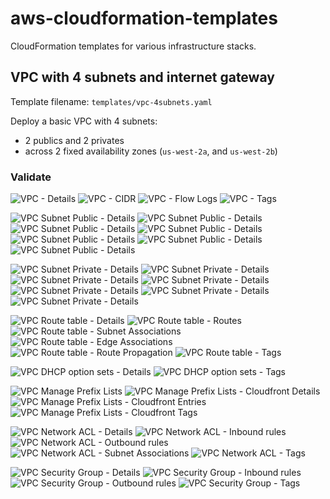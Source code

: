 # aws-cloudformation-templates

CloudFormation templates for various infrastructure stacks.

## VPC with 4 subnets and internet gateway

Template filename: `templates/vpc-4subnets.yaml`

Deploy a basic VPC with 4 subnets:
- 2 publics and 2 privates
- across 2 fixed availability zones (`us-west-2a`, and `us-west-2b`)

### Validate

![VPC - Details](/images/vpc-4subnets-vpc-details.jpg)
![VPC - CIDR](/images/vpc-4subnets-vpc-cidr.jpg)
![VPC - Flow Logs](/images/vpc-4subnets-vpc-flowlogs.jpg)
![VPC - Tags](/images/vpc-4subnets-vpc-tags.jpg)

![VPC Subnet Public - Details](/images/vpc-4subnets-subnet-public-details.jpg)
![VPC Subnet Public - Details](/images/vpc-4subnets-subnet-public-flowlogs.jpg)
![VPC Subnet Public - Details](/images/vpc-4subnets-subnet-public-routetable.jpg)
![VPC Subnet Public - Details](/images/vpc-4subnets-subnet-public-networkacl.jpg)
![VPC Subnet Public - Details](/images/vpc-4subnets-subnet-public-cidrreservation.jpg)
![VPC Subnet Public - Details](/images/vpc-4subnets-subnet-public-sharing.jpg)
![VPC Subnet Public - Details](/images/vpc-4subnets-subnet-public-tags.jpg)

![VPC Subnet Private - Details](/images/vpc-4subnets-subnet-private-details.jpg)
![VPC Subnet Private - Details](/images/vpc-4subnets-subnet-private-flowlogs.jpg)
![VPC Subnet Private - Details](/images/vpc-4subnets-subnet-private-routetable.jpg)
![VPC Subnet Private - Details](/images/vpc-4subnets-subnet-private-networkacl.jpg)
![VPC Subnet Private - Details](/images/vpc-4subnets-subnet-private-cidrreservation.jpg)
![VPC Subnet Private - Details](/images/vpc-4subnets-subnet-private-sharing.jpg)
![VPC Subnet Private - Details](/images/vpc-4subnets-subnet-private-tags.jpg)

![VPC Route table - Details](/images/vpc-4subnets-routetable-details.jpg)
![VPC Route table - Routes](/images/vpc-4subnets-routetable-routes.jpg)
![VPC Route table - Subnet Associations](/images/vpc-4subnets-routetable-subnetassociations.jpg)
![VPC Route table - Edge Associations](/images/vpc-4subnets-routetable-edgeassociations.jpg)
![VPC Route table - Route Propagation](/images/vpc-4subnets-routetable-routepropagation.jpg)
![VPC Route table - Tags](/images/vpc-4subnets-routetable-tags.jpg)

![VPC DHCP option sets - Details](/images/vpc-4subnets-dhcpoptionsets-details.jpg)
![VPC DHCP option sets - Tags](/images/vpc-4subnets-dhcpoptionsets-tags.jpg)

![VPC Manage Prefix Lists](/images/vpc-4subnets-manageprefix-list.jpg)
![VPC Manage Prefix Lists - Cloudfront Details](/images/vpc-4subnets-manageprefix-cloudfront-details.jpg)
![VPC Manage Prefix Lists - Cloudfront Entries](/images/vpc-4subnets-manageprefix-cloudfront-entries.jpg)
![VPC Manage Prefix Lists - Cloudfront Tags](/images/vpc-4subnets-manageprefix-cloudfront-tags.jpg)

![VPC Network ACL - Details](/images/vpc-4subnets-networkacl-details.jpg)
![VPC Network ACL - Inbound rules](/images/vpc-4subnets-networkacl-inboundrules.jpg)
![VPC Network ACL - Outbound rules](/images/vpc-4subnets-networkacl-outboundrules.jpg)
![VPC Network ACL - Subnet Associations](/images/vpc-4subnets-networkacl-subnetassociations.jpg)
![VPC Network ACL - Tags](/images/vpc-4subnets-networkacl-tags.jpg)

![VPC Security Group - Details](/images/vpc-4subnets-securitygroup-details.jpg)
![VPC Security Group - Inbound rules](/images/vpc-4subnets-securitygroup-inboundrules.jpg)
![VPC Security Group - Outbound rules](/images/vpc-4subnets-securitygroup-outboundrules.jpg)
![VPC Security Group - Tags](/images/vpc-4subnets-securitygroup-tags.jpg)


## 

